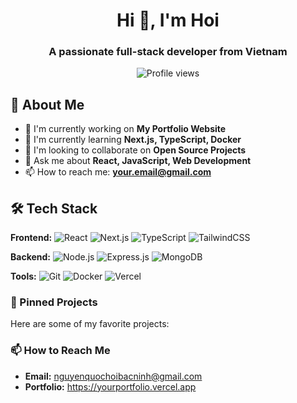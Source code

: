 <!-- Header -->
<h1 align="center">Hi 👋, I'm Hoi</h1>
<h3 align="center">A passionate full-stack developer from Vietnam</h3>

<!-- Badges -->
<p align="center">
  <img src="https://komarev.com/ghpvc/?username=yourusername&label=Profile%20views&color=0e75b6&style=flat" alt="Profile views" />
</p>

<!-- Introduction -->
## 🚀 About Me
- 🔭 I'm currently working on **My Portfolio Website**
- 🌱 I'm currently learning **Next.js, TypeScript, Docker**
- 👯 I'm looking to collaborate on **Open Source Projects**
- 💬 Ask me about **React, JavaScript, Web Development**
- 📫 How to reach me: **your.email@gmail.com**

<!-- Tech Stack -->
## 🛠️ Tech Stack
**Frontend:**
![React](https://img.shields.io/badge/React-20232A?style=for-the-badge&logo=react&logoColor=61DAFB)
![Next.js](https://img.shields.io/badge/Next.js-000000?style=for-the-badge&logo=nextdotjs&logoColor=white)
![TypeScript](https://img.shields.io/badge/TypeScript-007ACC?style=for-the-badge&logo=typescript&logoColor=white)
![TailwindCSS](https://img.shields.io/badge/Tailwind_CSS-38B2AC?style=for-the-badge&logo=tailwind-css&logoColor=white)

**Backend:**
![Node.js](https://img.shields.io/badge/Node.js-339933?style=for-the-badge&logo=nodedotjs&logoColor=white)
![Express.js](https://img.shields.io/badge/Express.js-000000?style=for-the-badge&logo=express&logoColor=white)
![MongoDB](https://img.shields.io/badge/MongoDB-47A248?style=for-the-badge&logo=mongodb&logoColor=white)

**Tools:**
![Git](https://img.shields.io/badge/Git-F05032?style=for-the-badge&logo=git&logoColor=white)
![Docker](https://img.shields.io/badge/Docker-2496ED?style=for-the-badge&logo=docker&logoColor=white)
![Vercel](https://img.shields.io/badge/Vercel-000000?style=for-the-badge&logo=vercel&logoColor=white)


### 📌 Pinned Projects
Here are some of my favorite projects:

### 📫 How to Reach Me
- **Email:** nguyenquochoibacninh@gmail.com
- **Portfolio:** https://yourportfolio.vercel.app
<!-- **LinkedIn:** [Your LinkedIn](https://linkedin.com/in/yourprofile) -->
